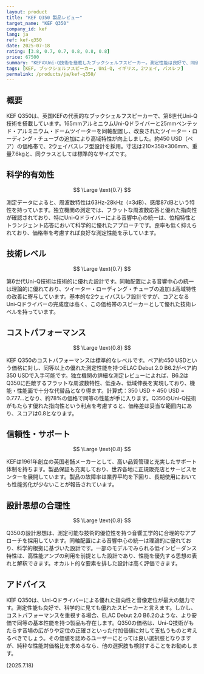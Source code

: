 ```yaml
---
layout: product
title: "KEF Q350 製品レビュー"
target_name: "KEF Q350"
company_id: kef
lang: ja
ref: kef-q350
date: 2025-07-18
rating: [3.8, 0.7, 0.7, 0.8, 0.8, 0.8]
price: 67500
summary: "KEFのUni-Q技術を搭載したブックシェルフスピーカー。測定性能は良好で、同価格帯の競合製品と比較しても競争力のある選択肢です。"
tags: [KEF, ブックシェルフスピーカー, Uni-Q, イギリス, 2ウェイ, バスレフ]
permalink: /products/ja/kef-q350/
---
```


## 概要

KEF Q350は、英国KEFの代表的なブックシェルフスピーカーで、第6世代Uni-Q技術を搭載しています。165mmアルミニウムUni-Qドライバーと25mmベンテッド・アルミニウム・ドームツイーターを同軸配置し、改良されたツイーター・ローディング・チューブの追加により高域特性が向上しました。約450 USD（ペア）の価格帯で、2ウェイバスレフ型設計を採用。寸法は210×358×306mm、重量7.6kgと、同クラスとしては標準的なサイズです。

## 科学的有効性

$$ \Large \text{0.7} $$

測定データによると、周波数特性は63Hz-28kHz（±3dB）、感度87dBという特性を持っています。独立機関の測定では、フラットな周波数応答と優れた指向性が確認されており、特にUni-Qドライバーによる音響中心の統一は、位相特性とトランジェント応答において科学的に優れたアプローチです。歪率も低く抑えられており、価格帯を考慮すれば良好な測定性能を示しています。

## 技術レベル

$$ \Large \text{0.7} $$

第6世代Uni-Q技術は技術的に優れた設計です。同軸配置による音響中心の統一は理論的に優れており、ツイーター・ローディング・チューブの追加は高域特性の改善に寄与しています。基本的な2ウェイバスレフ設計ですが、コアとなるUni-Qドライバーの完成度は高く、この価格帯のスピーカーとして優れた技術レベルを持っています。

## コストパフォーマンス

$$ \Large \text{0.8} $$

KEF Q350のコストパフォーマンスは標準的なレベルです。ペア約450 USDという価格に対し、同等以上の優れた測定性能を持つELAC Debut 2.0 B6.2がペア約350 USDで入手可能です。独立機関の詳細な測定レビューによれば、B6.2はQ350に匹敵するフラットな周波数特性、低歪み、低域伸長を実現しており、機能・性能面で十分な代替品となり得ます。計算式：350 USD ÷ 450 USD = 0.777...となり、約78%の価格で同等の性能が手に入ります。Q350のUni-Q技術がもたらす優れた指向性という利点を考慮すると、価格差は妥当な範囲内にあり、スコアは0.8となります。

## 信頼性・サポート

$$ \Large \text{0.8} $$

KEFは1961年創立の英国老舗メーカーとして、高い品質管理と充実したサポート体制を持ちます。製品保証も充実しており、世界各地に正規販売店とサービスセンターを展開しています。製品の故障率は業界平均を下回り、長期使用においても性能劣化が少ないことが報告されています。

## 設計思想の合理性

$$ \Large \text{0.8} $$

Q350の設計思想は、測定可能な技術的優位性を持つ音響工学的に合理的なアプローチを採用しています。同軸配置による音響中心の統一は理論的に優れており、科学的根拠に基づいた設計です。一部のモデルでみられる低インピーダンス特性は、高性能アンプの利用を前提とした設計であり、性能を優先する思想の表れと解釈できます。オカルト的な要素を排した設計は高く評価できます。

## アドバイス

KEF Q350は、Uni-Qドライバーによる優れた指向性と音像定位が最大の魅力です。測定性能も良好で、科学的に見ても優れたスピーカーと言えます。しかし、コストパフォーマンスを重視する場合、ELAC Debut 2.0 B6.2のような、より安価で同等の基本性能を持つ製品も存在します。Q350の価格は、Uni-Q技術がもたらす音場の広がりや定位の正確さといった付加価値に対して支払うものと考えるべきでしょう。その価値を認めるユーザーにとっては良い選択肢となりますが、純粋な性能対価格比を求めるなら、他の選択肢も検討することをお勧めします。

(2025.7.18)